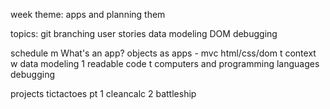 week theme:
	apps and planning them

topics:
	git branching
	user stories
	data modeling
	DOM
	debugging

schedule
	m
		What's an app?
		objects as apps - mvc
		html/css/dom
	t
		context
	w
		data modeling 1
		readable code
	t
		computers and programming languages
		debugging

projects
	tictactoes pt 1
	cleancalc 2
	battleship
